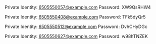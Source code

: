 Private Identity:
6505550057@example.com
Password: XW9QsRHW4

Private Identity:
6505550408@example.com
Password: TFk5dyQr5

Private Identity:
6505550512@example.com
Password: DvhCHyDGc

Private Identity:
6505550627@example.com
Password: w98hTNZEK